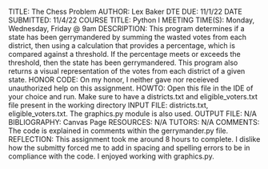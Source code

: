 TITLE: The Chess Problem
AUTHOR: Lex Baker
DTE DUE: 11/1/22
DATE SUBMITTED: 11/4/22
COURSE TITLE: Python I
MEETING TIME(S): Monday, Wednesday, Friday @ 9am
DESCRIPTION: This program determines if a state has been gerrymandered by summing the wasted votes from each district, then using a calculation that provides a percentage, which is compared against a threshold. If the percentage meets or exceeds the threshold, then the state has been gerrymandered. This program also returns a visual representation of the votes from each district of a given state.
HONOR CODE: On my honor, I neither gave nor receieved unauthorized help on this assignment. <Lex Baker>
HOWTO: Open this file in the IDE of your choice and run. Make sure to have a districts.txt and eligible_voters.txt file present in the working directory
INPUT FILE: districts.txt, eligible_voters.txt. The graphics.py module is also used.
OUTPUT FILE: N/A
BIBLIOGRAPHY: Canvas Page
RESOURCES: N/A
TUTORS: N/A
COMMENTS: The code is explained in comments within the gerrymander.py file.
REFLECTION: This assignment took me around 8 hours to complete. I dislike how the submitty forced me to add in spacing and spelling errors to be in compliance with the code. I enjoyed working with graphics.py.